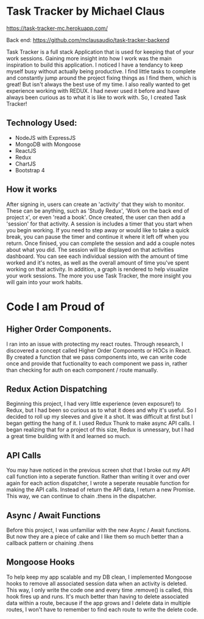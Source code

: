 # Task Tracker by Michael Claus

https://task-tracker-mc.herokuapp.com/

Back end: https://github.com/mclausaudio/task-tracker-backend

Task Tracker is a full stack Application that is used for keeping that of your work sessions.  Gaining more insight into how I work was the main inspiration to build this application.  I noticed I have a tendancy to keep myself busy without actually being productive.  I find little tasks to complete and constantly jump around the project fixing things as I find them, which is great!  But isn't always the best use of my time.  I also really wanted to get experience working with REDUX.  I had never used it before and have always been curious as to what it is like to work with.  So, I created Task Tracker!

## Technology Used:
- NodeJS with ExpressJS
- MongoDB with Mongoose
- ReactJS
- Redux
- ChartJS
- Bootstrap 4

## How it works
After signing in, users can create an 'activity' that they wish to monitor.  These can be anything, such as 'Study Redux', 'Work on the back end of project x', or even 'read a book'.  Once created, the user can then add a 'session' for that activity.  A session is includes a timer that you start when you begin working.  If you need to step away or would like to take a quick break, you can pause the timer and continue it where it left off when you return.  Once finised, you can complete the session and add a couple notes about what you did.  The session will be displayed on that activities dashboard.  You can see each individual session with the amount of time worked and it's notes, as well as the overall amount of time you've spent working on that activity.  In addition, a graph is rendered to help visualize your work sessions.  The more you use Task Tracker, the more insight you will gain into your work habits.

# Code I am Proud of

## Higher Order Components.
I ran into an issue with protecting my react routes.  Through research, I discovered a concept called Higher Order Components or HOCs in React.  By created a function that we pass components into, we can write code once and provide that fuctionality to each component we pass in, rather than checking for auth on each component / route manually.

## Redux Action Dispatching
Beginning this project, I had very little experience (even exposure!) to Redux, but I had been so curious as to what it does and why it's useful.  So I decided to roll up my sleeves and give it a shot.  It was difficult at first but I began getting the hang of it.  I used Redux Thunk to make async API calls.  I began realizing that for a project of this size, Redux is unnessary, but I had a great time building with it and learned so much.

## API Calls
You may have noticed in the previous screen shot that I broke out my API call function into a seperate function.  Rather than writing it over and over again for each action dispatcher, I wrote a seperate reusable function for making the API calls.  Instead of return the API data, I return a new Promise.  This way, we can continue to chain .thens in the dispatcher.

## Async / Await Functions
Before this project, I was unfamiliar with the new Async / Await functions.  But now they are a piece of cake and I like them so much better than a callback pattern or chaining .thens

## Mongoose Hooks
To help keep my app scalable and my DB clean, I implemented Mongoose hooks to remove all associated session data when an activity is deleted.  This way, I only write the code one and every time .remove() is called, this hook fires up and runs.  It's much better than having to delete associated data within a route, because if the app grows and I delete data in multiple routes, I won't have to remember to find each route to write the delete code.



